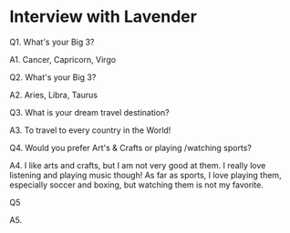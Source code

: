 # Interview with Lavender
Q1. What's your Big 3?

A1. Cancer, Capricorn, Virgo

Q2. What's your Big 3?

A2. Aries, Libra, Taurus

Q3. What is your dream travel destination?

A3. To travel to every country in the World!

Q4. Would you prefer Art's & Crafts or playing /watching sports?

A4. I like arts and crafts, but I am not very good at them. I really love listening and playing music though! As far as sports, I love playing them, especially soccer and boxing, but watching them is not my favorite.

Q5

A5.